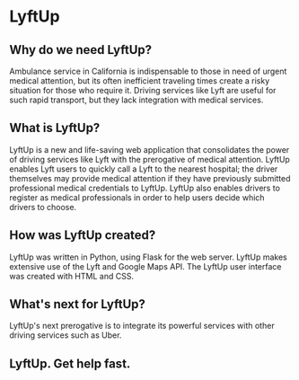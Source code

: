 # LyftUp

## Why do we need LyftUp?
Ambulance service in California is indispensable to those in need of urgent medical attention, but its often inefficient traveling times create a risky situation for those who require it. Driving services like Lyft are useful for such rapid transport, but they lack integration with medical services.

## What is LyftUp?
LyftUp is a new and life-saving web application that consolidates the power of driving services like Lyft with the prerogative of medical attention. LyftUp enables Lyft users to quickly call a Lyft to the nearest hospital; the driver themselves may provide medical attention if they have previously submitted professional medical credentials to LyftUp. LyftUp also enables drivers to register as medical professionals in order to help users decide which drivers to choose.

## How was LyftUp created?
LyftUp was written in Python, using Flask for the web server. LyftUp makes extensive use of the Lyft and Google Maps API.
The LyftUp user interface was created with HTML and CSS.

## What's next for LyftUp?
LyftUp's next prerogative is to integrate its powerful services with other driving services such as Uber.

## LyftUp. Get help fast.
